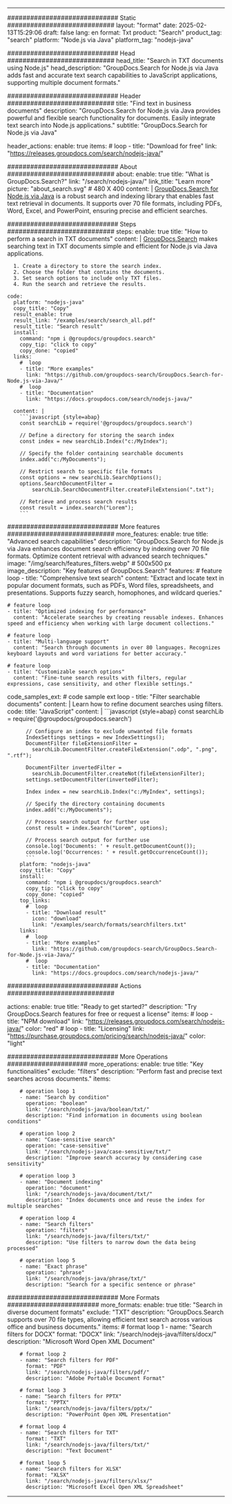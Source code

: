 
---
############################# Static ############################
layout: "format"
date:  2025-02-13T15:29:06
draft: false
lang: en
format: Txt
product: "Search"
product_tag: "search"
platform: "Node.js via Java"
platform_tag: "nodejs-java"

############################# Head ############################
head_title: "Search in TXT documents using Node.js"
head_description: "GroupDocs.Search for Node.js via Java adds fast and accurate text search capabilities to JavaScript applications, supporting multiple document formats."

############################# Header ############################
title: "Find text in business documents" 
description: "GroupDocs.Search for Node.js via Java provides powerful and flexible search functionality for documents. Easily integrate text search into Node.js applications."
subtitle: "GroupDocs.Search for Node.js via Java" 

header_actions:
  enable: true
  items:
    #  loop
    - title: "Download for free"
      link: "https://releases.groupdocs.com/search/nodejs-java/"
      
############################# About ############################
about:
    enable: true
    title: "What is GroupDocs.Search?"
    link: "/search/nodejs-java/"
    link_title: "Learn more"
    picture: "about_search.svg" # 480 X 400
    content: |
       [GroupDocs.Search for Node.js via Java](/search/nodejs-java/) is a robust search and indexing library that enables fast text retrieval in documents. It supports over 70 file formats, including PDFs, Word, Excel, and PowerPoint, ensuring precise and efficient searches.

############################# Steps ############################
steps:
    enable: true
    title: "How to perform a search in TXT documents"
    content: |
      [GroupDocs.Search](/search/nodejs-java/) makes searching text in TXT documents simple and efficient for Node.js via Java applications.
      
      1. Create a directory to store the search index.
      2. Choose the folder that contains the documents.
      3. Set search options to include only TXT files.
      4. Run the search and retrieve the results.
   
    code:
      platform: "nodejs-java"
      copy_title: "Copy"
      result_enable: true
      result_link: "/examples/search/search_all.pdf"
      result_title: "Search result"
      install:
        command: "npm i @groupdocs/groupdocs.search"
        copy_tip: "click to copy"
        copy_done: "copied"
      links:
        #  loop
        - title: "More examples"
          link: "https://github.com/groupdocs-search/GroupDocs.Search-for-Node.js-via-Java/"
        #  loop
        - title: "Documentation"
          link: "https://docs.groupdocs.com/search/nodejs-java/"
          
      content: |
        ```javascript {style=abap}
        const searchLib = require('@groupdocs/groupdocs.search')

        // Define a directory for storing the search index
        const index = new searchLib.Index("c:/MyIndex");

        // Specify the folder containing searchable documents
        index.add("c:/MyDocuments");

        // Restrict search to specific file formats
        const options = new searchLib.SearchOptions();
        options.SearchDocumentFilter = 
            searchLib.SearchDocumentFilter.createFileExtension(".txt");

        // Retrieve and process search results
        const result = index.search("Lorem");
        ```            

############################# More features ############################
more_features:
  enable: true
  title: "Advanced search capabilities"
  description: "GroupDocs.Search for Node.js via Java enhances document search efficiency by indexing over 70 file formats. Optimize content retrieval with advanced search techniques."
  image: "/img/search/features_filters.webp" # 500x500 px
  image_description: "Key features of GroupDocs.Search"
  features:
    # feature loop
    - title: "Comprehensive text search"
      content: "Extract and locate text in popular document formats, such as PDFs, Word files, spreadsheets, and presentations. Supports fuzzy search, homophones, and wildcard queries."

    # feature loop
    - title: "Optimized indexing for performance"
      content: "Accelerate searches by creating reusable indexes. Enhances speed and efficiency when working with large document collections."

    # feature loop
    - title: "Multi-language support"
      content: "Search through documents in over 80 languages. Recognizes keyboard layouts and word variations for better accuracy."

    # feature loop
    - title: "Customizable search options"
      content: "Fine-tune search results with filters, regular expressions, case sensitivity, and other flexible settings."
      
  code_samples_ext:
    # code sample ext loop
    - title: "Filter searchable documents"
      content: |
        Learn how to refine document searches using filters.
      code:
        title: "JavaScript"
        content: |
          ```javascript {style=abap}
          const searchLib = require('@groupdocs/groupdocs.search')
          
          // Configure an index to exclude unwanted file formats
          IndexSettings settings = new IndexSettings();
          DocumentFilter fileExtensionFilter = 
            searchLib.DocumentFilter.createFileExtension(".odp", ".png", ".rtf");

          DocumentFilter invertedFilter = 
            searchLib.DocumentFilter.createNot(fileExtensionFilter);
          settings.setDocumentFilter(invertedFilter);

          Index index = new searchLib.Index("c:/MyIndex", settings);
              
          // Specify the directory containing documents
          index.add("c:/MyDocuments");

          // Process search output for further use
          const result = index.Search("Lorem", options);
          
          // Process search output for further use
          console.log('Documents: ' + result.getDocumentCount());
          console.log('Occurrences: ' + result.getOccurrenceCount());
          ```
        platform: "nodejs-java"
        copy_title: "Copy"
        install:
          command: "npm i @groupdocs/groupdocs.search"
          copy_tip: "click to copy"
          copy_done: "copied"
        top_links:
          #  loop
          - title: "Download result"
            icon: "download"
            link: "/examples/search/formats/searchfilters.txt"
        links:
          #  loop
          - title: "More examples"
            link: "https://github.com/groupdocs-search/GroupDocs.Search-for-Node.js-via-Java/"
          #  loop
          - title: "Documentation"
            link: "https://docs.groupdocs.com/search/nodejs-java/"
            

            


############################# Actions ############################

actions:
  enable: true
  title: "Ready to get started?"
  description: "Try GroupDocs.Search features for free or request a license"
  items:
    #  loop
    - title: "NPM download"
      link: "https://releases.groupdocs.com/search/nodejs-java/"
      color: "red"
        #  loop
    - title: "Licensing"
      link: "https://purchase.groupdocs.com/pricing/search/nodejs-java/"
      color: "light"


############################# More Operations #####################
more_operations:
    enable: true
    title: "Key functionalities"
    exclude: "filters"
    description: "Perform fast and precise text searches across documents."
    items: 
          
        # operation loop 1
        - name: "Search by condition"
          operation: "boolean"
          link: "/search/nodejs-java/boolean/txt/"
          description: "Find information in documents using boolean conditions"

        # operation loop 2
        - name: "Case-sensitive search"
          operation: "case-sensitive"
          link: "/search/nodejs-java/case-sensitive/txt/"
          description: "Improve search accuracy by considering case sensitivity"

        # operation loop 3
        - name: "Document indexing"
          operation: "document"
          link: "/search/nodejs-java/document/txt/"
          description: "Index documents once and reuse the index for multiple searches"

        # operation loop 4
        - name: "Search filters"
          operation: "filters"
          link: "/search/nodejs-java/filters/txt/"
          description: "Use filters to narrow down the data being processed"

        # operation loop 5
        - name: "Exact phrase"
          operation: "phrase"
          link: "/search/nodejs-java/phrase/txt/"
          description: "Search for a specific sentence or phrase"
          
        
          
############################# More Formats ########################
more_formats:
    enable: true
    title: "Search in diverse document formats"
    exclude: "TXT"
    description: "GroupDocs.Search supports over 70 file types, allowing efficient text search across various office and business documents."
    items: 
        # format loop 1
        - name: "Search filters for DOCX"
          format: "DOCX"
          link: "/search/nodejs-java/filters/docx/"
          description: "Microsoft Word Open XML Document"
          
        # format loop 2
        - name: "Search filters for PDF"
          format: "PDF"
          link: "/search/nodejs-java/filters/pdf/"
          description: "Adobe Portable Document Format"
          
        # format loop 3
        - name: "Search filters for PPTX"
          format: "PPTX"
          link: "/search/nodejs-java/filters/pptx/"
          description: "PowerPoint Open XML Presentation"

        # format loop 4
        - name: "Search filters for TXT"
          format: "TXT"
          link: "/search/nodejs-java/filters/txt/"
          description: "Text Document"
          
        # format loop 5
        - name: "Search filters for XLSX"
          format: "XLSX"
          link: "/search/nodejs-java/filters/xlsx/"
          description: "Microsoft Excel Open XML Spreadsheet"
  

---